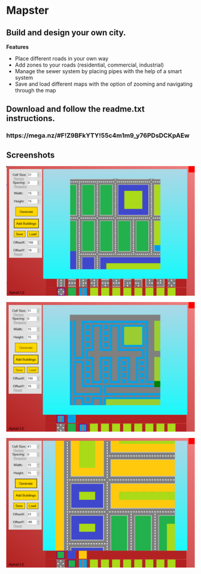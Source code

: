 <h1>Mapster</h1>
<h2>Build and design your own city.</h2>
<b>Features</b>
<ul>
<li>Place different roads in your own way</li>
<li>Add zones to your roads (residential, commercial, industrial)</li>
<li>Manage the sewer system by placing pipes with the help of a smart system</li>
<li>Save and load different maps with the option of zooming and navigating through the map</li>
</ul>



<h2>Download and follow the readme.txt instructions.</h2>
<h3>https://mega.nz/#F!Z9BFkYTY!55c4m1m9_y76PDsDCKpAEw</h3>

<h2>Screenshots</h2>

![Test Image 1](pic1.png)

![Test Image 1](pic2.png)

![Test Image 1](pic3.png)
